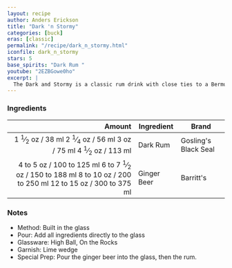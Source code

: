 ```yaml
---
layout: recipe
author: Anders Erickson
title: "Dark 'n Stormy"
categories: [buck]
eras: [classic]
permalink: "/recipe/dark_n_stormy.html"
iconfile: dark_n_stormy
stars: 5
base_spirits: "Dark Rum "
youtube: "2EZBGowe0ho"
excerpt: |
  The Dark and Stormy is a classic rum drink with close ties to a Bermuda-based distillery that dates to 1806.
---
```


### Ingredients

|    Amount | Ingredient  | Brand                |
| --------: | ----------- | -------------------- |
|    <span class="onex active">1 <sup>1</sup>&frasl;<sub>2</sub> oz  / 38 ml</span> <span class="onehalfx">2 <sup>1</sup>&frasl;<sub>4</sub> oz  / 56 ml</span> <span class="twox">3 oz  / 75 ml</span> <span class="threex">4 <sup>1</sup>&frasl;<sub>2</sub> oz  / 113 ml</span>| Dark Rum    | Gosling's Black Seal |
| <span class="onex active">4 to 5 oz  / 100 to 125 ml</span> <span class="onehalfx">6 to 7 <sup>1</sup>&frasl;<sub>2</sub> oz  / 150 to 188 ml</span> <span class="twox">8 to 10 oz  / 200 to 250 ml</span> <span class="threex">12 to 15 oz  / 300 to 375 ml</span>| Ginger Beer | Barritt's            |

### Notes

- Method: Built in the glass
- Pour: Add all ingredients directly to the glass
- Glassware: High Ball, On the Rocks
- Garnish: Lime wedge
- Special Prep: Pour the ginger beer into the glass, then the rum.

    
<script type="application/ld+json">
{
  "@context": "https://schema.org",
  "@type": "Recipe",
  "author": "{{ page.author }}",
  "description": "{{ page.excerpt }}",
  "image": "{% for ingredient in site.data[page.iconfile].images.ingredient limit: 1 %}{{ ingredient.url }}{% endfor %}",
  "recipeIngredient": [
    "   1.5 oz Dark Rum   ",
  "4 to 5 oz Ginger Beer"],
  "name": "{{ page.title }}",
  "recipeInstructions": "
- Method: Built in the glass
- Pour: Add all ingredients directly to the glass
- Glassware: High Ball, On the Rocks
- Garnish: Lime wedge
- Special Prep: Pour the ginger beer into the glass, then the rum.
",
  "recipeYield": "1 cocktail"
}
</script>

    